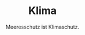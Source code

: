 ---
title: Klima
subtitle: >-
    Meeresschutz ist Klimaschutz.
image: https://www.deepwave.org/wp-content/uploads/2018/10/8_Bildung.jpg
overlay: rgba(24,48,26,0.21)
order: 4
---
